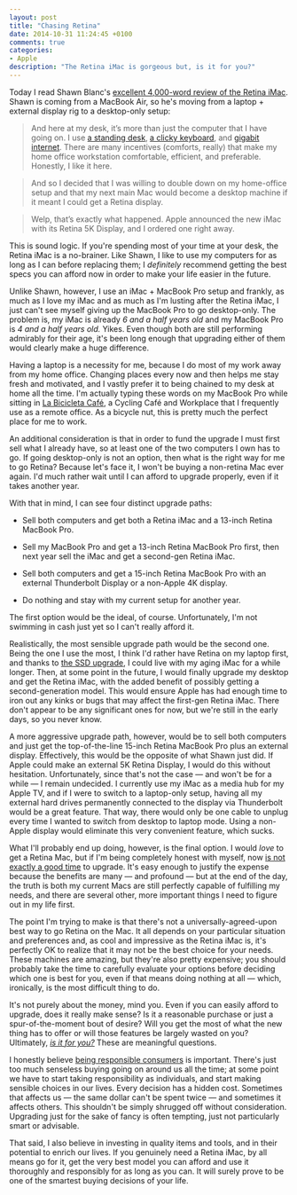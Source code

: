 ```yaml
---
layout: post
title: "Chasing Retina"
date: 2014-10-31 11:24:45 +0100
comments: true
categories: 
- Apple
description: "The Retina iMac is gorgeous but, is it for you?"
---
```


Today I read Shawn Blanc's [excellent 4,000-word review of the Retina iMac](http://shawnblanc.net/2014/10/a-week-with-the-retina-imac/). Shawn is coming from a MacBook Air, so he's moving from a laptop + external display rig to a desktop-only setup:

> And here at my desk, it’s more than just the computer that I have going on. I use [a standing desk](http://www.amazon.com/dp/B00HRFEEP8/ref=nosim&tag=shabla-20), [a clicky keyboard](http://shawnblanc.net/2012/12/ninja/), and [gigabit internet](http://shawnblanc.net/2014/06/google-fiber-2/). There are many incentives (comforts, really) that make my home office workstation comfortable, efficient, and preferable. Honestly, I like it here.

> And so I decided that I was willing to double down on my home-office setup and that my next main Mac would become a desktop machine if it meant I could get a Retina display.

> Welp, that’s exactly what happened. Apple announced the new iMac with its Retina 5K Display, and I ordered one right away.

This is sound logic. If you're spending most of your time at your desk, the Retina iMac is a no-brainer. Like Shawn, I like to use my computers for as long as I can before replacing them; I _definitely_ recommend getting the best specs you can afford now in order to make your life easier in the future.

Unlike Shawn, however, I use an iMac + MacBook Pro setup and frankly, as much as I love my iMac and as much as I'm lusting after the Retina iMac, I just can't see myself giving up the MacBook Pro to go desktop-only. The problem is, my iMac is already _6 and a half years old_ and my MacBook Pro is _4 and a half years old._ Yikes. Even though both are still performing admirably for their age, it's been long enough that upgrading either of them would clearly make a huge difference.  

Having a laptop is a necessity for me, because I do most of my work away from my home office. Changing places every now and then helps me stay fresh and motivated, and I vastly prefer it to being chained to my desk at home all the time. I'm actually typing these words on my MacBook Pro while sitting in [La Bicicleta Café](http://www.labicicletacafe.com/index-en.html), a Cycling Café and Workplace that I frequently use as a remote office. As a bicycle nut, this is pretty much the perfect place for me to work.

An additional consideration is that in order to fund the upgrade I must first sell what I already have, so at least one of the two computers I own has to go. If going desktop-only is not an option, then what is the right way for me to go Retina? Because let's face it, I won't be buying a non-retina Mac ever again. I'd much rather wait until I can afford to upgrade properly, even if it takes another year.

With that in mind, I can see four distinct upgrade paths:

* Sell both computers and get both a Retina iMac and a 13-inch Retina MacBook Pro.

* Sell my MacBook Pro and get a 13-inch Retina MacBook Pro first, then next year sell the iMac and get a second-gen Retina iMac.

* Sell both computers and get a 15-inch Retina MacBook Pro with an external Thunderbolt Display or a non-Apple 4K display.

* Do nothing and stay with my current setup for another year.

The first option would be the ideal, of course. Unfortunately, I'm not swimming in cash just yet so I can't really afford it.

Realistically, the most sensible upgrade path would be the second one. Being the one I use the most, I think I'd rather have Retina on my laptop first, and thanks to [the SSD upgrade](/2014/05/21/upgrading-my-early-2008-24-imac-to-an-ssd/), I could live with my aging iMac for a while longer. Then, at some point in the future, I would finally upgrade my desktop and get the Retina iMac, with the added benefit of possibly getting a second-generation model. This would ensure Apple has had enough time to iron out any kinks or bugs that may affect the first-gen Retina iMac. There don't appear to be any significant ones for now, but we're still in the early days, so you never know.

A more aggressive upgrade path, however, would be to sell both computers and just get the top-of-the-line 15-inch Retina MacBook Pro plus an external display. Effectively, this would be the opposite of what Shawn just did. If Apple could make an external 5K Retina Display, I would do this without hesitation. Unfortunately, since that's not the case — and won't be for a while — I remain undecided. I currently use my iMac as a media hub for my Apple TV, and if I were to switch to a laptop-only setup, having all my external hard drives permanently connected to the display via Thunderbolt would be a great feature. That way, there would only be one cable to unplug every time I wanted to switch from desktop to laptop mode. Using a non-Apple display would eliminate this very convenient feature, which sucks.

What I'll probably end up doing, however, is the final option. I would _love_ to get a Retina Mac, but if I'm being completely honest with myself, now [is not exactly a good time](http://www.analogsenses.com/2014/09/15/catharsis/) to upgrade. It's easy enough to justify the expense because the benefits are many — and profound — but at the end of the day, the truth is both my current Macs are still perfectly capable of fulfilling my needs, and there are several other, more important things I need to figure out in my life first.

The point I'm trying to make is that there's not a universally-agreed-upon best way to go Retina on the Mac. It all depends on your particular situation and preferences and, as cool and impressive as the Retina iMac is, it's perfectly OK to realize that it may not be the best choice for your needs. These machines are amazing, but they're also pretty expensive; you should probably take the time to carefully evaluate your options before deciding which one is best for you, even if that means doing nothing at all — which, ironically, is the most difficult thing to do.

It's not purely about the money, mind you. Even if you can easily afford to upgrade, does it really make sense? Is it a reasonable purchase or just a spur-of-the-moment bout of desire? Will you get the most of what the new thing has to offer or will those features be largely wasted on you? Ultimately, [_is it for you?_](http://minimalmac.com/post/100558434139/not-for-me) These are meaningful questions. 

I honestly believe [being responsible consumers](http://www.analogsenses.com/2014/10/28/on-craftsmanship-consumerism-and-zombie-ipads/) is important. There's just too much senseless buying going on around us all the time; at some point we have to start taking responsibility as individuals, and start making sensible choices in our lives. Every decision has a hidden cost. Sometimes that affects us — the same dollar can't be spent twice — and sometimes it affects others. This shouldn't be simply shrugged off without consideration. Upgrading just for the sake of fancy is often tempting, just not particularly smart or advisable. 

That said, I also believe in investing in quality items and tools, and in their potential to enrich our lives. If you genuinely need a Retina iMac, by all means go for it, get the very best model you can afford and use it thoroughly and responsibly for as long as you can. It will surely prove to be one of the smartest buying decisions of your life. 